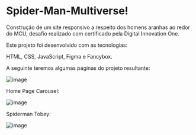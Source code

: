 # Spider-Man-Multiverse!
Construção de um site responsivo a respeito dos homens aranhas ao redor do MCU, desafio realizado com certificado pela Digital Innovation One.

Este projeto foi desenvolvido com as tecnologias:

HTML, CSS, JavaScript, Figma e Fancybox.


A seguinte teremos algumas páginas do projeto resultante:

![image](https://user-images.githubusercontent.com/86573978/215308781-10979a44-1122-4ce0-aff8-19c656704658.png)

Home Page Carousel:

![image](https://user-images.githubusercontent.com/86573978/215308800-de43dfb9-2d80-4fa3-9812-388c88c27a40.png)

Spiderman Tobey:

![image](https://user-images.githubusercontent.com/86573978/215308839-3a4ce16a-2134-46ca-bee0-3951aeac8507.png)
